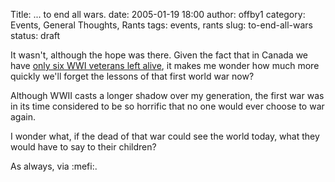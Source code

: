Title: ... to end all wars.
date: 2005-01-19 18:00
author: offby1
category: Events, General Thoughts, Rants
tags: events, rants
slug: to-end-all-wars
status: draft

It wasn\'t, although the hope was there. Given the fact that in Canada we have [only six WWI veterans left alive](http://www.news.gc.ca/cfmx/CCP/view/en/index.cfm?articleid=119219), it makes me wonder how much more quickly we\'ll forget the lessons of that first world war now?

Although WWII casts a longer shadow over my generation, the first war was in its time considered to be so horrific that no one would ever choose to war again.

I wonder what, if the dead of that war could see the world today, what they would have to say to their children?

As always, via :mefi:.
